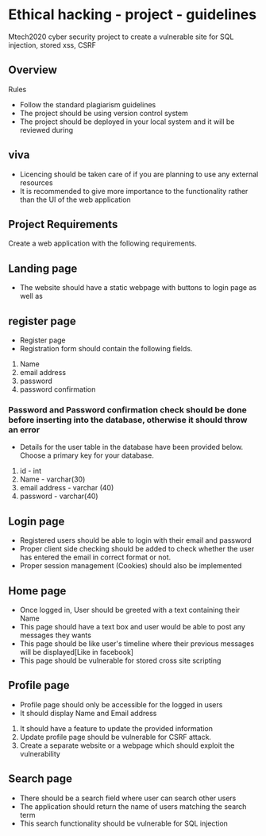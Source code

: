 # Ethical hacking - project - guidelines
Mtech2020 cyber security project to create a vulnerable site for SQL injection, stored xss, CSRF
## Overview
Rules
- Follow the standard plagiarism guidelines
- The project should be using version control system
- The project should be deployed in your local system and it will be reviewed during
## viva
- Licencing should be taken care of if you are planning to use any external resources
- It is recommended to give more importance to the functionality rather than the UI of the web application
## Project Requirements
Create a web application with the following requirements.
## Landing page
- The website should have a static webpage with buttons to login page as well as
## register page
- Register page
- Registration form should contain the following fields.
1. Name
2. email address
3. password
4. password confirmation
### Password and Password confirmation check should be done before inserting into the database, otherwise it should throw an error
- Details for the user table in the database have been provided below. Choose a primary key for your database.
1. id - int
2. Name - varchar(30)
3. email address - varchar (40)
4. password - varchar(40)
## Login page
- Registered users should be able to login with their email and password
- Proper client side checking should be added to check whether the user has entered the email in correct format or not.
- Proper session management (Cookies) should also be implemented
## Home page
- Once logged in, User should be greeted with a text containing their Name
- This page should have a text box and user would be able to post any messages they wants
- This page should be like user's timeline where their previous messages will be displayed[Like in facebook]
- This page should be vulnerable for stored cross site scripting
## Profile page
- Profile page should only be accessible for the logged in users
- It should display Name and Email address
1. It should have a feature to update the provided information
2. Update profile page should be vulnerable for CSRF attack.
3. Create a separate website or a webpage which should exploit the vulnerability
## Search page
- There should be a search field where user can search other users
- The application should return the name of users matching the search term
- This search functionality should be vulnerable for SQL injection